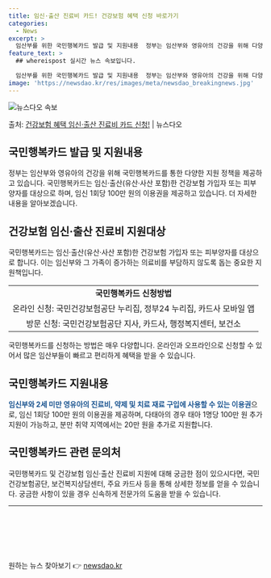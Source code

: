 ```yaml
---
title: 임신·출산 진료비 카드! 건강보험 혜택 신청 바로가기
categories:
  - News
excerpt: >
  임산부를 위한 국민행복카드 발급 및 지원내용  정부는 임산부와 영유아의 건강을 위해 다양한 지원 정책을 제공…
feature_text: >
  ## whereispost 실시간 뉴스 속보입니다.

  임산부를 위한 국민행복카드 발급 및 지원내용  정부는 임산부와 영유아의 건강을 위해 다양한 지원 정책을 제공…
image: 'https://newsdao.kr/res/images/meta/newsdao_breakingnews.jpg'
---
```


![뉴스다오 속보](https://newsdao.kr/res/images/meta/newsdao_breakingnews.jpg)

<p>출처: <a href="https://newsdao.kr/4216" rel="dofollow">건강보험 혜택 임신·출산 진료비 카드 신청!</a> | 뉴스다오</p>

<h2 data-ke-size="size26">국민행복카드 발급 및 지원내용</h2>
<p data-ke-size="size16">정부는 임산부와 영유아의 건강을 위해 국민행복카드를 통한 다양한 지원 정책을 제공하고 있습니다. 국민행복카드는 임신·출산(유산·사산 포함)한 건강보험 가입자 또는 피부양자를 대상으로 하며, 임신 1회당 100만 원의 이용권을 제공하고 있습니다. 더 자세한 내용을 알아보겠습니다.</p>

<h2 data-ke-size="size26">건강보험 임신·출산 진료비 지원대상</h2>
<p data-ke-size="size16">국민행복카드는 임신·출산(유산·사산 포함)한 건강보험 가입자 또는 피부양자를 대상으로 합니다. 이는 임신부와 그 가족이 증가하는 의료비를 부담하지 않도록 돕는 중요한 지원책입니다.</p>

<table>
    <tr>
        <td style="text-align: center; height: 17px;"><b>국민행복카드 신청방법</b></td>
    </tr>
    <tr>
        <td style="text-align: center; height: 17px;">온라인 신청: 국민건강보험공단 누리집, 정부24 누리집, 카드사 모바일 앱</td>
    </tr>
    <tr>
        <td style="text-align: center; height: 17px;">방문 신청: 국민건강보험공단 지사, 카드사, 행정복지센터, 보건소</td>
    </tr>
</table>

<p data-ke-size="size16">국민행복카드를 신청하는 방법은 매우 다양합니다. 온라인과 오프라인으로 신청할 수 있어서 많은 임산부들이 빠르고 편리하게 혜택을 받을 수 있습니다.</p>

<h2 data-ke-size="size26">국민행복카드 지원내용</h2>
<p data-ke-size="size16"><b><span style="color: #1a5490;">임신부와 2세 미만 영유아의 진료비, 약제 및 치료 재료 구입에 사용할 수 있는 이용권</span></b>으로, 임신 1회당 100만 원의 이용권을 제공하며, 다태아의 경우 태아 1명당 100만 원 추가 지원이 가능하고, 분만 취약 지역에서는 20만 원을 추가로 지원합니다.</p>

<h2 data-ke-size="size26">국민행복카드 관련 문의처</h2>
<p data-ke-size="size16">국민행복카드 및 건강보험 임신·출산 진료비 지원에 대해 궁금한 점이 있으시다면, 국민건강보험공단, 보건복지상담센터, 주요 카드사 등을 통해 상세한 정보를 얻을 수 있습니다. 궁금한 사항이 있을 경우 신속하게 전문가의 도움을 받을 수 있습니다.</p>

<hr>
<p data-ke-size="size16">&nbsp;</p>
<p data-ke-size="size16">&nbsp;</p>
<p data-ke-size="size16">&nbsp;</p>
 

원하는 뉴스 찾아보기 👉 <a href="https://newsdao.kr" rel="dofollow">newsdao.kr</a>


